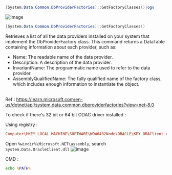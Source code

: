 ```PowerShell
[System.Data.Common.DbProviderFactories]::GetFactoryClasses()|ogv
```
![image](https://github.com/user-attachments/assets/6b58dc60-331e-4a55-8071-56f5b68342f0)

```PowerShell
[System.Data.Common.DbProviderFactories]::GetFactoryClasses()
```

Retrieves a list of all the data providers installed on your system that implement the DbProviderFactory class. This command returns a DataTable containing information about each provider, such as:
- Name: The readable name of the data provider.
- Description: A description of the data provider.
- InvariantName: The programmatic name used to refer to the data provider.
- AssemblyQualifiedName: The fully qualified name of the factory class, which includes enough information to instantiate the object.

<br>Ref : https://learn.microsoft.com/en-us/dotnet/api/system.data.common.dbproviderfactories?view=net-8.0

To check if there's 32 bit or 64 bit ODAC driver installed : 

Using registry : 
```ini
Computer\HKEY_LOCAL_MACHINE\SOFTWARE\WOW6432Node\ORACLE\KEY_ORAClient_xxxxxxxx
```

Open `%windir%\Microsoft.NET\assembly`, search `System.Data.OracleClient.dll`
![image](https://github.com/user-attachments/assets/d379d54b-f0ad-49bc-8251-5ea8405867bc)

CMD : 
```cmd
echo %PATH%
```
